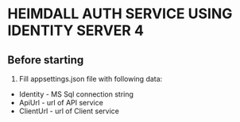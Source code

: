 # HEIMDALL AUTH SERVICE USING IDENTITY SERVER 4

## Before starting
1. Fill appsettings.json file with following data:
- Identity - MS Sql connection string
- ApiUrl - url of API service
- ClientUrl - url of Client service